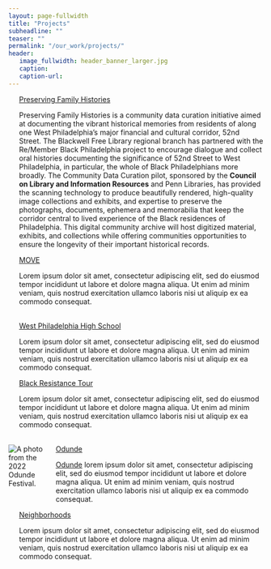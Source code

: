 ```yaml
---
layout: page-fullwidth
title: "Projects"
subheadline: ""
teaser: ""
permalink: "/our_work/projects/"
header:
   image_fullwidth: header_banner_larger.jpg
   caption:
   caption-url:
---
```

<div class="row 2">
    <div class="large-6 columns">
        <img src="{{ site.urlimg }}family-archive-photo_crop.jpg" alt="">
        <div class="accordion" data-accordion>
            <div class="accordion-navigation">
                <a href="#panel1a" class="text-center">Preserving Family Histories</a>
                <div id="panel1a" class="content inactive">
                    <p>Preserving Family Histories is a community data curation initiative aimed at documenting the vibrant historical memories from residents of along one West Philadelphia’s major financial and cultural corridor, 52nd Street. The Blackwell Free Library regional branch has partnered with the Re/Member Black Philadelphia project to encourage dialogue and collect oral histories documenting the significance of 52nd Street to West Philadelphia, in particular, the whole of Black Philadelphians more broadly. The Community Data Curation pilot, sponsored by the <b>Council on Library and Information Resources</b> and Penn Libraries, has provided the scanning technology to produce beautifully rendered, high-quality image collections and exhibits, and expertise to preserve the photographs, documents, ephemera and memorabilia that keep the corridor central to lived experience of the Black residences of Philadelphia. This digital community archive will host digitized material, exhibits, and collections while offering communities opportunities to ensure the longevity of their important historical records.</p>
                </div>
            </div>
        </div>        
    </div>
    <div class="large-6 columns">
        <img src="{{ site.urlimg }}MOVE_crop.jpg" alt="">
        <div class="accordion" data-accordion>
            <div class="accordion-navigation">
                <a href="#panel2a" class="text-center">MOVE</a>
                <div id="panel2a" class="content inactive">
                    <p>Lorem ipsum dolor sit amet, consectetur adipiscing elit, sed do eiusmod tempor incididunt ut labore et dolore magna aliqua. Ut enim ad minim veniam, quis nostrud exercitation ullamco laboris nisi ut aliquip ex ea commodo consequat.</p>
                </div>
            </div>
        </div>
    </div>
</div>
<br>

<div class="row 3">
    <div class="large-6 columns">
        <img src="{{ site.urlimg }}wphsaa_classic_crop.jpg" alt="">
        <div class="accordion" data-accordion>
            <div class="accordion-navigation">
                <a href="#panel3a" class="text-center">West Philadelphia High School</a>
                <div id="panel3a" class="content inactive">
                    <p>Lorem ipsum dolor sit amet, consectetur adipiscing elit, sed do eiusmod tempor incididunt ut labore et dolore magna aliqua. Ut enim ad minim veniam, quis nostrud exercitation ullamco laboris nisi ut aliquip ex ea commodo consequat.</p>
                </div>
            </div>
        </div>
    </div>
     <div class="large-6 columns">
        <img src="{{ site.urlimg }}placeholder_crop.jpg" alt="">
        <div class="accordion" data-accordion>
            <div class="accordion-navigation">
                <a href="#panel4a" class="text-center">Black Resistance Tour</a>
                <div id="panel4a" class="content inactive">
                    <p>Lorem ipsum dolor sit amet, consectetur adipiscing elit, sed do eiusmod tempor incididunt ut labore et dolore magna aliqua. Ut enim ad minim veniam, quis nostrud exercitation ullamco laboris nisi ut aliquip ex ea commodo consequat.</p>
                </div>
            </div>
        </div>
    </div>
</div>
<br>
<div class="row 4">
    <div class="large-6 columns">
        <img src="{{ site.urlimg }}odunde_2022_crop.jpg" alt="A photo from the 2022 Odunde Festival.">
        <div class="accordion" data-accordion>
            <div class="accordion-navigation">
                <a href="#panel5a" class="text-center">Odunde</a>
                <div id="panel5a" class="content inactive">
                    <p><a href="https://www.odundefestival.org/">Odunde</a> lorem ipsum dolor sit amet, consectetur adipiscing elit, sed do eiusmod tempor incididunt ut labore et dolore magna aliqua. Ut enim ad minim veniam, quis nostrud exercitation ullamco laboris nisi ut aliquip ex ea commodo consequat.</p>
                </div>
            </div>
        </div>
    </div>
    <div class="large-6 columns">
        <img src="{{ site.urlimg }}two_blocks_crop.jpg" alt="">
        <div class="accordion" data-accordion>
            <div class="accordion-navigation">
                <a href="#panel6a" class="text-center">Neighborhoods</a>
                <div id="panel6a" class="content inactive">
                    <p>Lorem ipsum dolor sit amet, consectetur adipiscing elit, sed do eiusmod tempor incididunt ut labore et dolore magna aliqua. Ut enim ad minim veniam, quis nostrud exercitation ullamco laboris nisi ut aliquip ex ea commodo consequat.</p>
                </div>
            </div>
        </div>
    </div>
</div>